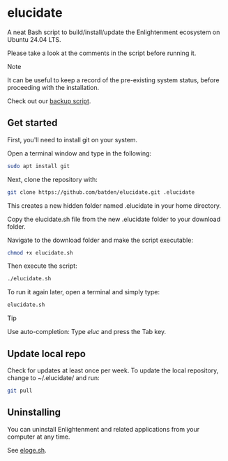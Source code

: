 # elucidate

A neat Bash script to build/install/update the Enlightenment ecosystem on Ubuntu 24.04 LTS.

Please take a look at the comments in the script before running it.

> [!NOTE]
> It can be useful to keep a record of the pre-existing system status, before proceeding with the installation.
>
> Check out our [backup script](https://gist.github.com/batden/993b5ee997b3df2c3b075907a1dff116).

## Get started

First, you'll need to install git on your system.

Open a terminal window and type in the following:

```bash
sudo apt install git
```

Next, clone the repository with:

```bash
git clone https://github.com/batden/elucidate.git .elucidate
```

This creates a new hidden folder named .elucidate in your home directory.

Copy the elucidate.sh file from the new .elucidate folder to your download folder.

Navigate to the download folder and make the script executable:

```bash
chmod +x elucidate.sh
```

Then execute the script:

```bash
./elucidate.sh
```

To run it again later, open a terminal and simply type:

```bash
elucidate.sh
```

> [!TIP]
> Use auto-completion: Type *eluc* and press the Tab key.

## Update local repo

Check for updates at least once per week.
To update the local repository, change to ~/.elucidate/ and run:

```bash
git pull
```

## Uninstalling

You can uninstall Enlightenment and related applications from your computer at any time.

See [eloge.sh](https://github.com/batden/eloge).
